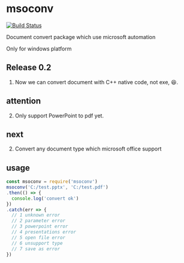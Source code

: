 # msoconv

[![Build Status](https://travis-ci.org/taoabc/msoconv.svg?branch=production)](https://travis-ci.org/taoabc/msoconv)

Document convert package which use microsoft automation

Only for windows platform

## Release 0.2
1. Now we can convert document with C++ native code, not exe, :laughing:.

## attention
2. Only support PowerPoint to pdf yet.

## next
2. Convert any document type which microsoft office support

## usage

```javascript
const msoconv = require('msoconv')
msoconv('C:/test.pptx', 'C:/test.pdf')
.then(() => {
  console.log('convert ok')
})
.catch(err => {
  // 1 unknown error
  // 2 parameter error
  // 3 powerpoint error
  // 4 presentations error
  // 5 open file error
  // 6 unsupport type
  // 7 save as error
})
```